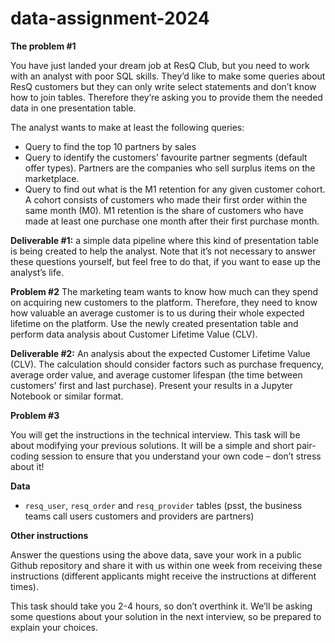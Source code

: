 # data-assignment-2024

**The problem #1**

You have just landed your dream job at ResQ Club, but you need to work with an analyst with poor SQL skills. They’d like to make some queries about ResQ customers but they can only write select statements and don’t know how to join tables. Therefore they’re asking you to provide them the needed data in one presentation table.  

The analyst wants to make at least the following queries: 

- Query to find the top 10 partners by sales
- Query to identify the customers’ favourite partner segments (default offer types). Partners are the companies who sell surplus items on the marketplace.
- Query to find out what is the M1 retention for any given customer cohort. A cohort consists of customers who made their first order within the same month (M0). M1 retention is the share of customers who have made at least one purchase one month after their first purchase month.
    
**Deliverable #1:** a simple data pipeline where this kind of presentation table is being created to help the analyst. Note that it’s not necessary to answer these questions yourself, but feel free to do that, if you want to ease up the analyst’s life.   

**Problem #2**
The marketing team wants to know how much can they spend on acquiring new customers to the platform. Therefore, they need to know how valuable an average customer is to us during their whole expected lifetime on the platform. Use the newly created presentation table and perform data analysis about Customer Lifetime Value (CLV). 

**Deliverable #2:** An analysis about the expected Customer Lifetime Value (CLV). The calculation should consider factors such as purchase frequency, average order value, and average customer lifespan (the time between customers' first and last purchase). Present your results in a Jupyter Notebook or similar format. 

**Problem #3**

You will get the instructions in the technical interview. This task will be about modifying your previous solutions. It will be a simple and short pair-coding session to ensure that you understand your own code – don’t stress about it!

**Data**

- `resq_user`, `resq_order` and `resq_provider` tables (psst, the business teams call users customers and providers are partners)

**Other instructions**

Answer the questions using the above data, save your work in a public Github repository and share it with us within one week from receiving these instructions (different applicants might receive the instructions at different times). 

This task should take you 2-4 hours, so don’t overthink it. We’ll be asking some questions about your solution in the next interview, so be prepared to explain your choices.     
